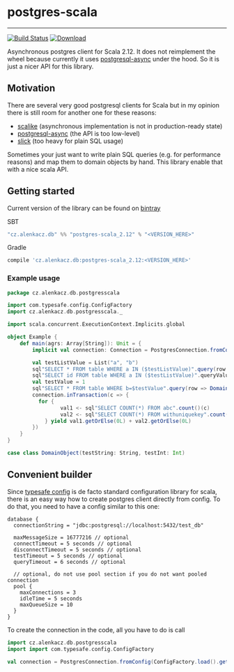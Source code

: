 # postgres-scala
---------------------

[![Build Status](https://travis-ci.org/alenkacz/postgres-scala.svg)](https://travis-ci.org/alenkacz/postgres-scala) [ ![Download](https://api.bintray.com/packages/alenkacz/maven/postgres-scala_2.12/images/download.svg) ](https://bintray.com/alenkacz/maven/postgres-scala_2.12/_latestVersion)

Asynchronous postgres client for Scala 2.12. It does not reimplement the wheel because currently it uses [postgresql-async](https://github.com/mauricio/postgresql-async) under the hood. So it is just a nicer API for this library.

## Motivation
There are several very good postgresql clients for Scala but in my opinion there is still room for another one for these reasons:
- [scalike](https://github.com/scalikejdbc/scalikejdbc) (asynchronous implementation is not in production-ready state)
- [postgresql-async](https://github.com/mauricio/postgresql-async) (the API is too low-level)
- [slick](https://github.com/slick/slick) (too heavy for plain SQL usage)

Sometimes your just want to write plain SQL queries (e.g. for performance reasons) and map them to domain objects by hand. This library enable that with a nice scala API.

## Getting started
Current version of the library can be found on [bintray](https://bintray.com/alenkacz/maven/postgres-scala_2.12/_latestVersion)

SBT
```groovy
"cz.alenkacz.db" %% "postgres-scala_2.12" % "<VERSION_HERE>"
```
Gradle
```groovy
compile 'cz.alenkacz.db:postgres-scala_2.12:<VERSION_HERE>'
```

### Example usage
```scala
package cz.alenkacz.db.postgresscala

import com.typesafe.config.ConfigFactory
import cz.alenkacz.db.postgresscala._

import scala.concurrent.ExecutionContext.Implicits.global

object Example {
	def main(agrs: Array[String]): Unit = {
		implicit val connection: Connection = PostgresConnection.fromConfig(ConfigFactory.load())

		val testListValue = List("a", "b")
		sql"SELECT * FROM table WHERE a IN ($testListValue)".query(row => DomainObject(row(0).string(), row(1).int()))
		sql"SELECT id FROM table WHERE a IN ($testListValue)".queryValue[Int]()
		val testValue = 1
		sql"SELECT * FROM table WHERE b=$testValue".query(row => DomainObject(row("a").string(), row("b").int()))
		connection.inTransaction(c => {
          for {
                 val1 <- sql"SELECT COUNT(*) FROM abc".count()(c)
                 val2 <- sql"SELECT COUNT(*) FROM withuniquekey".count()(c)
            } yield val1.getOrElse(0L) + val2.getOrElse(0L)
        })
	}
}

case class DomainObject(testString: String, testInt: Int)
```

## Convenient builder
Since [typesafe config](https://github.com/typesafehub/config) is de facto standard configuration library for scala, there is an easy way how to create postgres client directly from config. To do that, you need to have a config similar to this one:
``` 
database {
  connectionString = "jdbc:postgresql://localhost:5432/test_db"

  maxMessageSize = 16777216 // optional
  connectTimeout = 5 seconds // optional
  disconnectTimeout = 5 seconds // optional
  testTimeout = 5 seconds // optional
  queryTimeout = 6 seconds // optional

  // optional, do not use pool section if you do not want pooled connection
  pool {
    maxConnections = 3
    idleTime = 5 seconds
    maxQueueSize = 10
  }
}
```

To create the connection in the code, all you have to do is call
```scala
import cz.alenkacz.db.postgresscala
import import com.typesafe.config.ConfigFactory

val connection = PostgresConnection.fromConfig(ConfigFactory.load().getConfig("database"))
```

